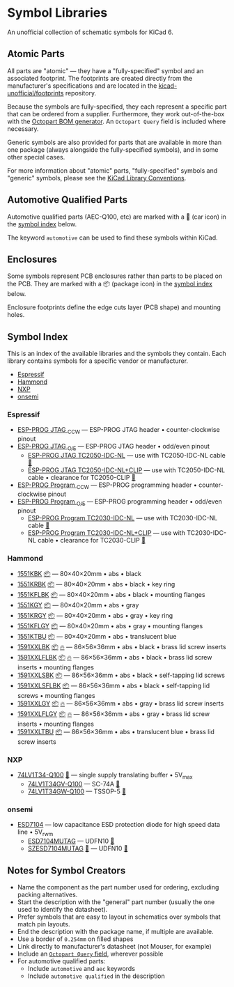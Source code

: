 
<!-- THIS FILE IS AUTOMATICALLY GENERATED. DO NOT EDIT! -->

# Symbol Libraries

An unofficial collection of schematic symbols for KiCad 6.

## Atomic Parts

All parts are "atomic" &mdash; they have a "fully-specified" symbol and an
associated footprint. The footprints are created directly from the
manufacturer's specifications and are located in the
[kicad-unofficial/footprints] repository.

Because the symbols are fully-specified, they each represent a specific part
that can be ordered from a supplier. Furthermore, they work out-of-the-box with
the [Octopart BOM generator]. An `Octopart Query` field is included where
necessary.

Generic symbols are also provided for parts that are available in more than one
package (always alongside the fully-specified symbols), and in some other
special cases.

For more information about "atomic" parts, "fully-specified" symbols and
"generic" symbols, please see the [KiCad Library Conventions].

## Automotive Qualified Parts

Automotive qualified parts (AEC-Q100, etc) are marked with a 🚗 (car icon) in
the [symbol index] below.

The keyword `automotive` can be used to find these symbols within KiCad.

## Enclosures

Some symbols represent PCB enclosures rather than parts to be placed on the PCB.
They are marked with a 📦 (package icon) in the [symbol index] below.

Enclosure footprints define the edge cuts layer (PCB shape) and mounting holes.


## Symbol Index

This is an index of the available libraries and the symbols they contain. Each
library contains symbols for a specific vendor or manufacturer.

- [Espressif](#espressif)
- [Hammond](#hammond)
- [NXP](#nxp)
- [onsemi](#onsemi)

### Espressif

- [ESP-PROG JTAG <sub>CCW</sub>](https://docs.espressif.com/projects/espressif-esp-iot-solution/en/latest/hw-reference/ESP-Prog_guide.html) &mdash; ESP-PROG JTAG header • counter-clockwise pinout
- [ESP-PROG JTAG <sub>O/E</sub>](https://docs.espressif.com/projects/espressif-esp-iot-solution/en/latest/hw-reference/ESP-Prog_guide.html) &mdash; ESP-PROG JTAG header • odd/even pinout
  - [ESP-PROG JTAG TC2050-IDC-NL](https://docs.espressif.com/projects/espressif-esp-iot-solution/en/latest/hw-reference/ESP-Prog_guide.html) &mdash; use with TC2050-IDC-NL cable [👣](https://github.com/kicad-unofficial/footprints#user-content-tagconnect_tc2050-nl 'Footprint: TagConnect TC2050-NL')
  - [ESP-PROG JTAG TC2050-IDC-NL+CLIP](https://docs.espressif.com/projects/espressif-esp-iot-solution/en/latest/hw-reference/ESP-Prog_guide.html) &mdash; use with TC2050-IDC-NL cable • clearance for TC2050-CLIP [👣](https://github.com/kicad-unofficial/footprints#user-content-tagconnect_tc2050-nl+clip 'Footprint: TagConnect TC2050-NL+CLIP')
- [ESP-PROG Program <sub>CCW</sub>](https://docs.espressif.com/projects/espressif-esp-iot-solution/en/latest/hw-reference/ESP-Prog_guide.html) &mdash; ESP-PROG programming header • counter-clockwise pinout
- [ESP-PROG Program <sub>O/E</sub>](https://docs.espressif.com/projects/espressif-esp-iot-solution/en/latest/hw-reference/ESP-Prog_guide.html) &mdash; ESP-PROG programming header • odd/even pinout
  - [ESP-PROG Program TC2030-IDC-NL](https://docs.espressif.com/projects/espressif-esp-iot-solution/en/latest/hw-reference/ESP-Prog_guide.html) &mdash; use with TC2030-IDC-NL cable [👣](https://github.com/kicad-unofficial/footprints#user-content-tagconnect_tc2030-nl 'Footprint: TagConnect TC2030-NL')
  - [ESP-PROG Program TC2030-IDC-NL+CLIP](https://docs.espressif.com/projects/espressif-esp-iot-solution/en/latest/hw-reference/ESP-Prog_guide.html) &mdash; use with TC2030-IDC-NL cable • clearance for TC2030-CLIP [👣](https://github.com/kicad-unofficial/footprints#user-content-tagconnect_tc2030-nl+clip 'Footprint: TagConnect TC2030-NL+CLIP')

### Hammond

- [1551KBK](https://www.hammfg.com/files/parts/pdf/1551KBK.pdf) [📦](#enclosures 'PCB Enclosure') &mdash; 80×40×20mm • abs • black
- [1551KRBK](https://www.hammfg.com/files/parts/pdf/1551KRBK.pdf) [📦](#enclosures 'PCB Enclosure') &mdash; 80×40×20mm • abs • black • key ring
- [1551KFLBK](https://www.hammfg.com/files/parts/pdf/1551KFLBK.pdf) [📦](#enclosures 'PCB Enclosure') &mdash; 80×40×20mm • abs • black • mounting flanges
- [1551KGY](https://www.hammfg.com/files/parts/pdf/1551KGY.pdf) [📦](#enclosures 'PCB Enclosure') &mdash; 80×40×20mm • abs • gray
- [1551KRGY](https://www.hammfg.com/files/parts/pdf/1551KRGY.pdf) [📦](#enclosures 'PCB Enclosure') &mdash; 80×40×20mm • abs • gray • key ring
- [1551KFLGY](https://www.hammfg.com/files/parts/pdf/1551KFLGY.pdf) [📦](#enclosures 'PCB Enclosure') &mdash; 80×40×20mm • abs • gray • mounting flanges
- [1551KTBU](https://www.hammfg.com/files/parts/pdf/1551KTBU.pdf) [📦](#enclosures 'PCB Enclosure') &mdash; 80×40×20mm • abs • translucent blue
- [1591XXLBK](https://www.hammfg.com/files/parts/pdf/1591XXLBK.pdf) [📦](#enclosures 'PCB Enclosure') [🔥](#enclosures 'Flame Retardant') &mdash; 86×56×36mm • abs • black • brass lid screw inserts
- [1591XXLFLBK](https://www.hammfg.com/files/parts/pdf/1591XXLFLBK.pdf) [📦](#enclosures 'PCB Enclosure') [🔥](#enclosures 'Flame Retardant') &mdash; 86×56×36mm • abs • black • brass lid screw inserts • mounting flanges
- [1591XXLSBK](https://www.hammfg.com/files/parts/pdf/1591XXLSBK.pdf) [📦](#enclosures 'PCB Enclosure') &mdash; 86×56×36mm • abs • black • self-tapping lid screws
- [1591XXLSFLBK](https://www.hammfg.com/files/parts/pdf/1591XXLSFLBK.pdf) [📦](#enclosures 'PCB Enclosure') &mdash; 86×56×36mm • abs • black • self-tapping lid screws • mounting flanges
- [1591XXLGY](https://www.hammfg.com/files/parts/pdf/1591XXLGY.pdf) [📦](#enclosures 'PCB Enclosure') [🔥](#enclosures 'Flame Retardant') &mdash; 86×56×36mm • abs • gray • brass lid screw inserts
- [1591XXLFLGY](https://www.hammfg.com/files/parts/pdf/1591XXLFLGY.pdf) [📦](#enclosures 'PCB Enclosure') [🔥](#enclosures 'Flame Retardant') &mdash; 86×56×36mm • abs • gray • brass lid screw inserts • mounting flanges
- [1591XXLTBU](https://www.hammfg.com/files/parts/pdf/1591XXLTBU.pdf) [📦](#enclosures 'PCB Enclosure') &mdash; 86×56×36mm • abs • translucent blue • brass lid screw inserts

### NXP

- [74LV1T34-Q100](https://assets.nexperia.com/documents/data-sheet/74LV1T34_Q100.pdf) [🚗](#automotive-qualified-parts 'Automotive Qualified Part') &mdash; single supply translating buffer • 5V<sub>max</sub>
  - [74LV1T34GV-Q100](https://assets.nexperia.com/documents/data-sheet/74LV1T34_Q100.pdf) &mdash; SC-74A [👣](https://github.com/kicad-unofficial/footprints#user-content-nxp_sot753 'Footprint: NXP SOT753')
  - [74LV1T34GW-Q100](https://assets.nexperia.com/documents/data-sheet/74LV1T34_Q100.pdf) &mdash; TSSOP-5 [👣](https://github.com/kicad-unofficial/footprints#user-content-nxp_sot353-1 'Footprint: NXP SOT353-1')

### onsemi

- [ESD7104](https://www.onsemi.com/pdf/datasheet/esd7104-d.pdf) &mdash; low capacitance ESD protection diode for high speed data line • 5V<sub>rwm</sub>
  - [ESD7104MUTAG](https://www.onsemi.com/pdf/datasheet/esd7104-d.pdf) &mdash; UDFN10 [👣](https://github.com/kicad-unofficial/footprints#user-content-onsemi_517bb-01 'Footprint: onsemi 517BB-01')
  - [SZESD7104MUTAG](https://www.onsemi.com/pdf/datasheet/esd7104-d.pdf) [🚗](#automotive-qualified-parts 'Automotive Qualified Part') &mdash; UDFN10 [👣](https://github.com/kicad-unofficial/footprints#user-content-onsemi_517bb-01 'Footprint: onsemi 517BB-01')

## Notes for Symbol Creators

- Name the component as the part number used for ordering, excluding packing alternatives.
- Start the description with the "general" part number (usually the one used to identify the datasheet).
- Prefer symbols that are easy to layout in schematics over symbols that match pin layouts.
- End the description with the package name, if multiple are available.
- Use a border of `0.254mm` on filled shapes
- Link directly to manufacturer's datasheet (not Mouser, for example)
- Include an [`Octopart Query` field](https://github.com/kicad-unofficial/bom/tree/main/octopart#readme), wherever possible
- For automotive qualified parts:
  - Include `automotive` and `aec` keywords
  - Include `automotive qualified` in the description

<!-- references -->

[kicad library conventions]: https://klc.kicad.org/general/g2/g2.1/

[octopart bom generator]:
https://github.com/kicad-unofficial/bom/tree/main/octopart#readme

[kicad-unofficial/footprints]: https://github.com/kicad-unofficial/footprints

[symbol index]: #symbol-index

